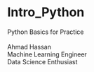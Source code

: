 # Intro_Python
Python Basics for Practice
<br/>
<br/>
Ahmad Hassan<br/>
Machine Learning Engineer<br/>
Data Science Enthusiast
